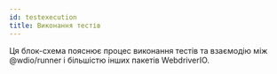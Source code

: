 ```yaml
---
id: testexecution
title: Виконання тестів
---
```

Ця блок-схема пояснює процес виконання тестів та взаємодію між @wdio/runner і більшістю інших пакетів WebdriverIO.

<CreateFlowcharts id='testexecution' />